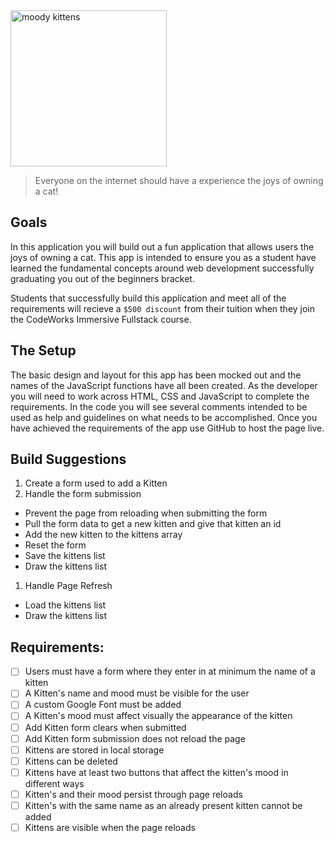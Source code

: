 <div class="text-center">
	<img src="https://codeworks.blob.core.windows.net/public/assets/img/projects/moody-logo.png" alt="moody kittens" height="250">
</div>

> Everyone on the internet should have a experience the joys of owning a cat!

## Goals
In this application you will build out a fun application that allows users the joys of owning a cat. This app is intended to ensure you as a student have learned the fundamental concepts around web development successfully graduating you out of the beginners bracket.

Students that successfully build this application and meet all of the requirements will recieve a `$500 discount` from their tuition when they join the CodeWorks Immersive Fullstack course. 

## The Setup
The basic design and layout for this app has been mocked out and the names of the JavaScript functions have all been created. As the developer you will need to work across HTML, CSS and JavaScript to complete the requirements. In the code you will see several comments intended to be used as help and guidelines on what needs to be accomplished. Once you have achieved the requirements of the app use GitHub to host the page live.

## Build Suggestions
1. Create a form used to add a Kitten
1. Handle the form submission
  - Prevent the page from reloading when submitting the form
  - Pull the form data to get a new kitten and give that kitten an id
  - Add the new kitten to the kittens array
  - Reset the form
  - Save the kittens list
  - Draw the kittens list
1. Handle Page Refresh
  - Load the kittens list
  - Draw the kittens list

## Requirements: 
- [ ] Users must have a form where they enter in at minimum the name of a kitten 
- [ ] A Kitten's name and mood must be visible for the user 
- [ ] A custom Google Font must be added 
- [ ] A Kitten's mood must affect visually the appearance of the kitten 
- [ ] Add Kitten form clears when submitted 
- [ ] Add Kitten form submission does not reload the page 
- [ ] Kittens are stored in local storage 
- [ ] Kittens can be deleted 
- [ ] Kittens have at least two buttons that affect the kitten's mood in different ways 
- [ ] Kitten's and their mood persist through page reloads 
- [ ] Kitten's with the same name as an already present kitten cannot be added
- [ ] Kittens are visible when the page reloads

